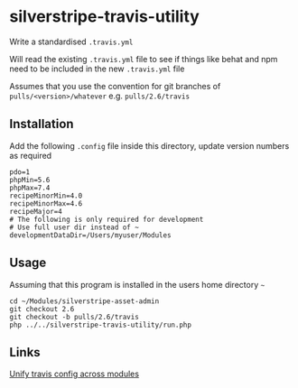 # silverstripe-travis-utility

Write a standardised `.travis.yml`

Will read the existing `.travis.yml` file to see if things like behat and npm need to be included in the new `.travis.yml` file

Assumes that you use the convention for git branches of `pulls/<version>/whatever` e.g. `pulls/2.6/travis`

## Installation
Add the following `.config` file inside this directory, update version numbers as required

```
pdo=1
phpMin=5.6
phpMax=7.4
recipeMinorMin=4.0
recipeMinorMax=4.6
recipeMajor=4
# The following is only required for development
# Use full user dir instead of ~
developmentDataDir=/Users/myuser/Modules
```

## Usage

Assuming that this program is installed in the users home directory `~`
```
cd ~/Modules/silverstripe-asset-admin
git checkout 2.6
git checkout -b pulls/2.6/travis
php ../../silverstripe-travis-utility/run.php
```

## Links
[Unify travis config across modules](https://github.com/silverstripe/silverstripe-framework/issues/9174)
